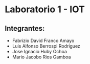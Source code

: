 # Laboratorio 1 - IOT
## Integrantes:
- Fabrizio David Franco Amayo 
- Luis Alfonso Berrospi Rodriguez 
- Jose Ignacio Huby Ochoa
- Mario Jacobo Rios Gamboa 
